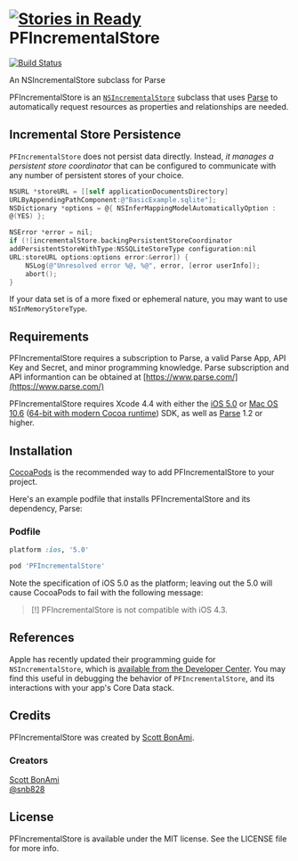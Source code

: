 [![Stories in Ready](https://badge.waffle.io/sbonami/PFIncrementalStore.png?label=ready)](https://waffle.io/sbonami/PFIncrementalStore)  
PFIncrementalStore
==================

[![Build
Status](https://travis-ci.org/sbonami/PFIncrementalStore.png?branch=master)](https://travis-ci.org/sbonami/PFIncrementalStore)

An NSIncrementalStore subclass for Parse

PFIncrementalStore is an
[`NSIncrementalStore`](http://nshipster.com/nsincrementalstore/)
subclass that uses
[Parse](https://www.parse.com) to
automatically request resources as properties and relationships are
needed.

## Incremental Store Persistence

`PFIncrementalStore` does not persist data directly. Instead, _it
manages a persistent store coordinator_ that can be configured to
communicate with any number of persistent stores of your choice.

``` objective-c
NSURL *storeURL = [[self applicationDocumentsDirectory]
URLByAppendingPathComponent:@"BasicExample.sqlite"];
NSDictionary *options = @{ NSInferMappingModelAutomaticallyOption :
@(YES) };

NSError *error = nil;
if (![incrementalStore.backingPersistentStoreCoordinator
addPersistentStoreWithType:NSSQLiteStoreType configuration:nil
URL:storeURL options:options error:&error]) {
    NSLog(@"Unresolved error %@, %@", error, [error userInfo]);
    abort();
}
```

If your data set is of a more fixed or ephemeral nature, you may want to
use `NSInMemoryStoreType`.

## Requirements

PFIncrementalStore requires a subscription to Parse, a valid Parse App, API
Key and Secret, and minor programming knowledge. Parse subscription and
API informantion can be obtained at
[https://www.parse.com/](https://www.parse.com/)

PFIncrementalStore requires Xcode 4.4 with either the [iOS
5.0](http://developer.apple.com/library/ios/#releasenotes/General/WhatsNewIniPhoneOS/Articles/iOS5.html)
or [Mac OS
10.6](http://developer.apple.com/library/mac/#releasenotes/MacOSX/WhatsNewInOSX/Articles/MacOSX10_6.html#//apple_ref/doc/uid/TP40008898-SW7)
([64-bit with modern Cocoa
runtime](https://developer.apple.com/library/mac/#documentation/Cocoa/Conceptual/ObjCRuntimeGuide/Articles/ocrtVersionsPlatforms.html))
SDK, as well as
[Parse](https://www.parse.com/downloads/ios/parse-library/latest) 1.2 or
higher.

## Installation

[CocoaPods](http://cocoapods.org) is the recommended way to add
PFIncrementalStore to your project.

Here's an example podfile that installs PFIncrementalStore and its
dependency, Parse:

### Podfile

```ruby
platform :ios, '5.0'

pod 'PFIncrementalStore'
```

Note the specification of iOS 5.0 as the platform; leaving out the 5.0
will cause CocoaPods to fail with the following message:

> [!] PFIncrementalStore is not compatible with iOS 4.3.

## References

Apple has recently updated their programming guide for
`NSIncrementalStore`, which is [available from the Developer
Center](https://developer.apple.com/library/prerelease/ios/documentation/DataManagement/Conceptual/IncrementalStorePG/ImplementationStrategy/ImplementationStrategy.html).
You may find this useful in debugging the behavior of
`PFIncrementalStore`, and its interactions with your app's Core Data
stack.

## Credits

PFIncrementalStore was created by [Scott
BonAmi](https://github.com/sbonami/).

### Creators

[Scott BonAmi](http://github.com/sbonami)  
[@snb828](https://twitter.com/snb828)

## License

PFIncrementalStore is available under the MIT license.
See the LICENSE file for more info.
